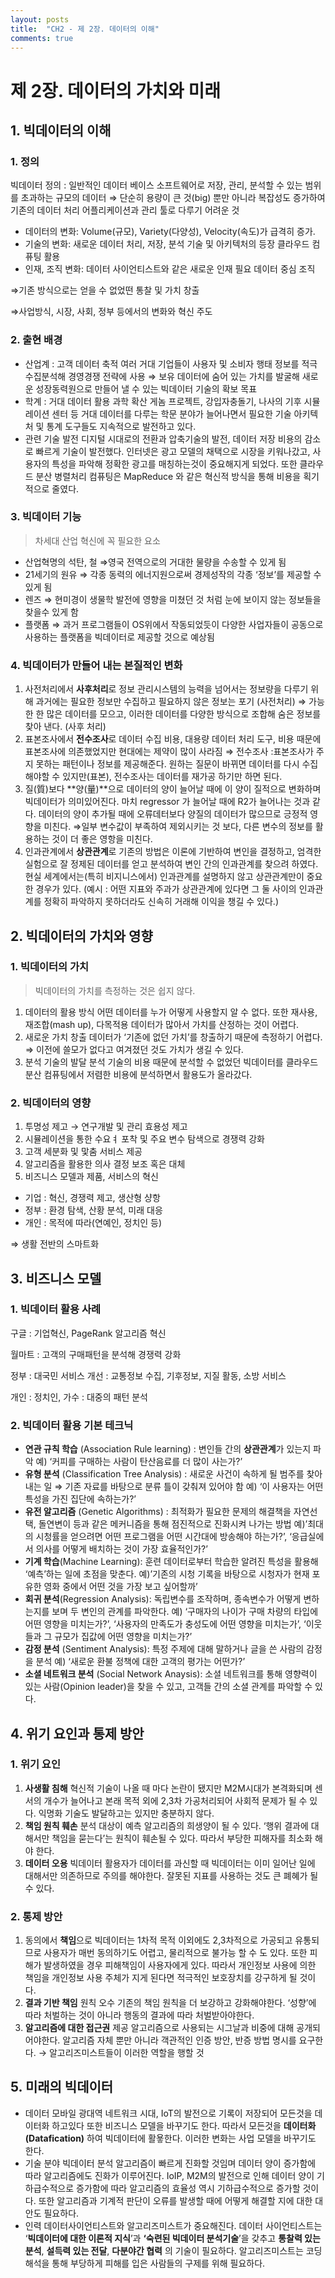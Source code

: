```yaml
---
layout: posts
title:  "CH2 - 제 2장. 데이터의 이해"
comments: true
---
```


# 제 2장. 데이터의 가치와 미래

## 1. 빅데이터의 이해

### 1. 정의

빅데이터 정의 : 일반적인 데이터 베이스 소프트웨어로 저장, 관리, 분석할 수 있는 범위를 초과하는 규모의 데이터
⇒ 단순히 용량이 큰 것(big) 뿐만 아니라 복잡성도 증가하여 기존의 데이터 처리 어플리케이션과 관리 툴로 다루기 어려운 것

- 데이터의 변화:
Volume(규모), Variety(다양성), Velocity(속도)가 급격히 증가.
- 기술의 변화:
새로운 데이터 처리, 저장, 분석 기술 및 아키텍처의 등장
클라우드 컴퓨팅 활용
- 인재, 조직 변화:
데이터 사이언티스트와 같은 새로운 인재 필요
데이터 중심 조직

⇒기존 방식으로는 얻을 수 없었떤 통찰 및 가치 창출

⇒사업방식, 시장, 사회, 정부 등에서의 변화와 혁신 주도

### 2. 출현 배경

- 산업계 : 고객 데이터 축적
여러 거대 기업들이 사용자 및 소비자 행태 정보를 적극 수집분석해 경영경쟁 전략에 사용
⇒ 보유 데이터에 숨어 있는 가치를 발굴해 새로운 성장동력원으로 만들어 낼 수 있는 빅데이터 기술의 확보 목표
- 학계 : 거대 데이터 활용 과학 확산
게놈 프로젝트, 강입자충돌기, 나사의 기후 시뮬레이션 센터 등 거대 데이터를 다루는 학문 분야가 늘어나면서 필요한 기술 아키텍처 및 통계 도구들도 지속적으로 발전하고 있다.
- 관련 기술 발전
디지털 시대로의 전환과 압축기술의 발전, 데이터 저장 비용의 감소로 빠르게 기술이 발전했다. 
인터넷은 광고 모델의 채택으로 시장을 키워나갔고, 사용자의 특성을 파악해 정확한 광고를 매칭하는것이 중요해지게 되었다. 
또한 클라우드 분산 병렬처리 컴퓨팅은 MapReduce 와 같은 혁신적 방식을 통해 비용을 획기적으로 줄였다.

### 3. 빅데이터 기능

> 차세대 산업 혁신에 꼭 필요한 요소
> 
- 산업혁명의 석탄, 철 ⇒영국 전역으로의 거대한 물량을 수송할 수 있게 됨
- 21세기의 원유 ⇒ 각종 동력의 에너지원으로써 경제성작의 각종 ‘정보’를 제공할 수 있게 됨
- 렌즈 ⇒ 현미경이 생물학 발전에 영향을 미쳤던 것 처럼 눈에 보이지 않는 정보들을 찾을수 있게 함
- 플랫폼 ⇒ 과거 프로그램들이 OS위에서 작동되었듯이 다양한 사업자들이 공동으로 사용하는 플랫폼을 빅데이터로 제공할 것으로 예상됨

### 4. 빅데이터가 만들어 내는 본질적인 변화

1. 사전처리에서 **사후처리**로
정보 관리시스템의 능력을 넘어서는 정보량을 다루기 위해 과거에는 필요한 정보만 수집하고 필요하지 않은 정보는 포기 (사전처리)
⇒ 가능한 한 많은 데이터를 모으고, 이러한 데이터를 다양한 방식으로 조합해 숨은 정보를 찾아 낸다. (사후 처리)
2. 표본조사에서 **전수조사**로
데이터 수집 비용, 대용량 데이터 처리 도구, 비용 때문에 표본조사에 의존했었지만 현대에는 제약이 많이 사라짐
⇒ 전수조사 :표본조사가 주지 못하는 패턴이나 정보를 제공해준다. 원하는 질문이 바뀌면 데이터를 다시 수집해야할 수 있지만(표본), 전수조사는 데이터를 재가공 하기만 하면 된다.
3. 질(質)보다 **양(量)**으로
데이터의 양이 늘어날 때에 이 양이 질적으로 변화하며 빅데이터가 의미있어진다. 마치 regressor 가 늘어날 때에 R2가 늘어나는 것과 같다.
데이터의 양이 추가될 때에 오류데터보다 양질의 데이터가 많으므로 긍정적 영향을 미친다.
⇒일부 변수값이 부족하여 제외시키는 것 보다, 다른 변수의 정보를 활용하는 것이 더 좋은 영항을 미친다.
4. 인과관계에서 **상관관계**로
기존의 방법은 이론에 기반하여 변인을 결정하고, 엄격한 실험으로 잘 정제된 데이터를 얻고 분석하여 변인 간의 인과관계를 찾으려 하였다. 현실 세계에서는(특히 비지니스에서) 인과관계를 설명하지 않고 상관관계만이 중요한 경우가 있다. (예시 :  어떤 지표와 주과가 상관관계에 있다면 그 둘 사이의 인과관계를 정확히 파악하지 못하더라도 신속히 거래해 이익을 챙길 수 있다.)

## 2. 빅데이터의 가치와 영향

### 1. 빅데이터의 가치

> 빅데이터의 가치를 측정하는 것은 쉽지 않다.
> 
1. 데이터의 활용 방식
어떤 데이터를 누가 어떻게 사용할지 알 수 없다.
또한 재사용, 재조합(mash up), 다목적용 데이터가 많아서 가치를 산정하는 것이 어렵다.
2. 새로운 가치 창출
데이터가 ‘기존에 없던 가치’를 창출하기 때문에 측정하기 어렵다.
⇒ 이전에 쓸모가 없다고 여겨졌던 것도 가치가 생길 수 있다.
3. 분석 기술의 발달
분석 기술의 비용 때문에 분석할 수 없었던 빅데이터를 클라우드 분산 컴퓨팅에서 저렴한 비용에 분석하면서 활용도가 올라갔다.

### 2. 빅데이터의 영향

1. 투명성 제고 → 연구개발 및 관리 효용성 제고
2. 시뮬레이션을 통한 수요ㅕ 포착 및 주요 변수 탐색으로 경쟁력 강화
3. 고객 세분화 및 맟춤 서비스 제공
4. 알고리즘을 활용한 의사 결정 보조 혹은 대체
5. 비즈니스 모델과 제품, 서비스의 혁신
- 기업 : 혁신, 경쟁력 제고, 생산형 샹항
- 정부 : 환경 탐색, 산황 분석, 미래 대응
- 개인 : 목적에 따라(연예인, 정치인 등)

⇒ 생활 전반의 스마트화

## 3. 비즈니스 모델

### 1. 빅데이터 활용 사례

구글 : 기업혁신, PageRank 알고리즘 혁신

월마트 : 고객의 구매패턴을 분석해 경쟁력 강화

정부 : 대국민 서비스 개선 : 교통정보 수집, 기후정보, 지질 활동, 소방 서비스

개인 : 정치인, 가수 : 대중의 패턴 분석

### 2. 빅데이터 활용 기본 테크닉

- **연관 규칙 학습** (Association Rule learning) : 
변인들 간의 **상관관계**가 있는지 파악
예) ‘커피를 구매하는 사람이 탄산음료를 더 많이 사는가?’
- **유형 분석** (Classification Tree Analysis) : 
새로운 사건이 속하게 될 범주를 찾아 내는 일
⇒ 기존 자료를 바탕으로 분류 틀이 갖춰져 있어야 함
예) ‘이 사용자는 어떤 특성을 가진 집단에 속하는가?’
- **유전 알고리즘** (Genetic Algorithms) :
최적화가 필요한 문제의 해결책을 자연선택, 돌연변이 등과  같은 메커니즘을 통해 점진적으로 진화시켜 나가는 방법
예)’최대의 시청률을 얻으려면 어떤 프로그램을 어떤 시간대에 방송해야 하는가?’, ‘응급실에서 의사를 어떻게 배치하는 것이 가장 효율적인가?’
- **기계 학습**(Machine Learning):
훈련 데이터로부터 학습한 알려진 특성을 활용해 ‘예측’하는 일에 초점을 맞춘다.
예)’기존의 시청 기록을 바탕으로 시청자가 현재 포유한 영화 중에서 어떤 것을 가장 보고 싶어할까’
- **회귀 분석**(Regression Analysis):
독립변수를 조작하며, 종속변수가 어떻게 변하는지를 보며 두 변인의 관계를 파악한다.
예) ‘구매자의 나이가 구매 차량의 타입에 어떤 영향을 미치는가?’, ‘사용자의 만족도가 충성도에 어떤 영향을 미치는가’, ‘이웃들과 그 규모가 집값에 어떤 영향을 미치는가?’
- **감정 분석** (Sentiment Analysis):
특정 주제에 대해 말하거나 글을 쓴 사람의 감정을 분석
예) ‘새로운 환불 정책에 대한 고객의 평가는 어떤가?’
- **소셜 네트워크 분석** (Social Network Anaysis):
소셜 네트워크를 통해 영향력이 있는 사람(Opinion leader)을 찾을 수 있고, 고객들 간의 소셜 관계를 파악할 수 있다.

## 4. 위기 요인과 통제 방안

### 1. 위기 요인

1. **사생활 침해**
혁신적 기술이 나올 때 마다 논란이 됐지만 M2M시대가 본격화되며 센서의 개수가 늘어나고 본래 목적 외에 2,3차 가공처리되어 사회적 문제가 될 수 있다. 익명화 기술도 발달하고는 있지만 충분하지 않다.
2. **책임 원칙 훼손** 
분석 대상이 예측 알고리즘의 희생양이 될 수 있다. ‘행위 결과에 대해서만 책임을 묻는다’는 원칙이 훼손될 수 있다. 따라서 부당한 피해자를 최소화 해야 한다. 
3. **데이터 오용**
빅데이터 활용자가 데이터를 과신할 때 빅데이터는 이미 일어난 일에 대해서만 의존하므로 주의를 해야한다.
잘못된 지표를 사용하는 것도 큰 폐혜가 될 수 있다.

### 2. 통제 방안

1. 동의에서 **책임**으로
빅데이터는 1차적 목적 이외에도 2,3차적으로 가공되고 유통되므로 사용자가 매번 동의하기도 어렵고, 물리적으로 불가능 할 수 도 있다. 또한 피해가 발생하였을 경우 피해책임이 사용자에게 있다. 따라서 개인정보 사용에 의한 책임을 개인정보 사용 주체가 지게 된다면 적극적인 보호장치를 강구하게 될 것이다.
2. **결과 기반 책임** 원칙 오수
기존의 책임 원칙을 더 보강하고 강화해야한다. ‘성향’에 따라 처벌하는 것이 아니라 행동의 결과에 따라 처벌받아야한다.
3. **알고리즘에 대한 접근권** 제공
알고리즘으로 사용되는 시그날과 비중에 대해 공개되어야한다. 알고리즘 자체 뿐만 아니라 객관적인 인증 방안, 반증 방법 명시를 요구한다. → 알고리즈미스트들이 이러한 역할을 행할 것

## 5. 미래의 빅데이터

- 데이터
모바일 광대역 네트워크 시대, IoT의 발전으로 기록이 저장되어 모든것을 데이터화 하고있다 또한 비즈니스 모델을 바꾸기도 한다. 따라서 모든것을 **데이터화(Datafication)** 하여 빅데이터에 활욯한다. 이러한 변화는 사업 모델을 바꾸기도 한다.
- 기술 분야
빅데이터 분석 알고리즘이 빠르게 진화할 것임며 데이터 양이 증가함에 따라 알고리즘에도 진화가 이루어진다. IoIP, M2M의 발전으로 인해 데이터 양이 기하급수적으로 증가함에 따라 알고리즘의 효율성 역시 기하급수적으로 증가할 것이다. 또한 알고리즘과 기계적 판단이 오류를 발생할 때에 어떻게 해결할 지에 대한 대안도 필요하다.
- 인력
데이터사이언티스트와 알고리즈미스트가 중요해진다. 
데이터 사이언티스트는 ‘**빅데이터에 대한 이론적 지식**’과 **‘숙련된 빅데이터 분석기술**’을 갖추고 **통찰력 있는 분석**, **설득력 있는 전달**, **다분야간 협력** 의 기술이 필요하다.
알고리즈미스트는 코딩해석을 통해 부당하게 피해를 입은 사람들의 구제를 위해 필요하다.